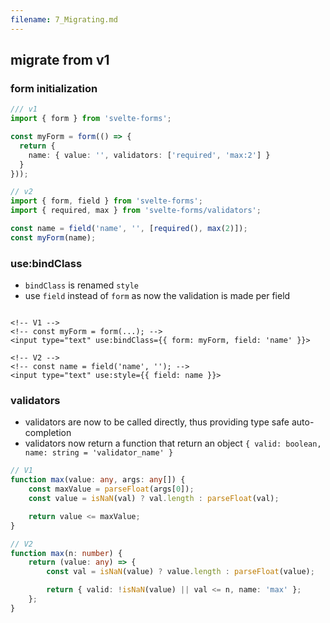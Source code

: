 ```yaml
---
filename: 7_Migrating.md
---
```


## migrate from v1

### form initialization

```typescript
/// v1
import { form } from 'svelte-forms';

const myForm = form(() => {
  return {
    name: { value: '', validators: ['required', 'max:2'] }
  }
}));

// v2
import { form, field } from 'svelte-forms';
import { required, max } from 'svelte-forms/validators';

const name = field('name', '', [required(), max(2)]);
const myForm(name);
```

### use:bindClass

- `bindClass` is renamed `style`
- use `field` instead of `form` as now the validation is made per field

```svelte

<!-- V1 -->
<!-- const myForm = form(...); -->
<input type="text" use:bindClass={{ form: myForm, field: 'name' }}>

<!-- V2 -->
<!-- const name = field('name', ''); -->
<input type="text" use:style={{ field: name }}>

```

### validators

- validators are now to be called directly, thus providing type safe auto-completion
- validators now return a function that return an object `{ valid: boolean, name: string = 'validator_name' }`

```typescript
// V1
function max(value: any, args: any[]) {
	const maxValue = parseFloat(args[0]);
	const value = isNaN(val) ? val.length : parseFloat(val);

	return value <= maxValue;
}

// V2
function max(n: number) {
	return (value: any) => {
		const val = isNaN(value) ? value.length : parseFloat(value);

		return { valid: !isNaN(value) || val <= n, name: 'max' };
	};
}
```
